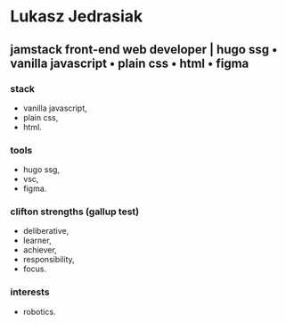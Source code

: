 # Lukasz Jedrasiak
## jamstack front-end web developer | hugo ssg • vanilla javascript • plain css • html • figma

### stack
- vanilla javascript, 
- plain css,
- html.

### tools
- hugo ssg,
- vsc,
- figma.

### clifton strengths (gallup test)
- deliberative,
- learner,
- achiever,
- responsibility,
- focus.

### interests
- robotics.

<!---
LukaszJedrasiak/LukaszJedrasiak is a ✨ special ✨ repository because its `README.md` (this file) appears on your GitHub profile.
You can click the Preview link to take a look at your changes.
--->
